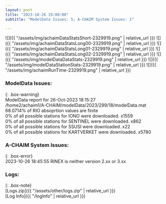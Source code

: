 ```yaml
---
layout: post
title: "2023-10-26 19:00:00"
subtitle: "ModelData Issues: 5; A-CHAIM System Issues: 1"

---
```


![]({{ "/assets/img/achaimDataStatsShort-2329919.png" | relative_url }})
![]({{ "/assets/img/achaimDataStatsLong00-2329919.png" | relative_url }})
![]({{ "/assets/img/achaimDataStatsLong01-2329919.png" | relative_url }})
![]({{ "/assets/img/achaimDataStatsLong02-2329919.png" | relative_url }})
![]({{ "/assets/img/modelDataDataStats-2329919.png" | relative_url }})
![]({{ "/assets/img/modelDataStationStats-2329919.png" | relative_url }})
![]({{ "/assets/img/achaimRunTime-2329919.png" | relative_url }})


### ModelData Issues:  
  
{: .box-warning}  
 ModelData report for 26-Oct-2023 18:15:27   
 /home2/achaim1/A-CHAIM/modelData/2023/299/18/modelData.mat   
 68.0714% of RIO absoprtion values are finite   
 0% of all possible stations for IONO were downloaded. x1559   
 0% of all possible stations for SENTINEL were downloaded. x862   
 0% of all possible stations for SSUSI were downloaded. x22   
 0% of all possible stations for KARTVERKET were downloaded. x5780   
  
### A-CHAIM System Issues:  
  
{: .box-error}  
2023-10-26 18:45:55 RINEX is neither version 2.xx or 3.xx  

### Logs:  
  
{: .box-note}  
[Logs.zip]({{ "/assets/other/logs.zip" | relative_url }})  
[Log Info]({{ "/logInfo" | relative_url }})  

